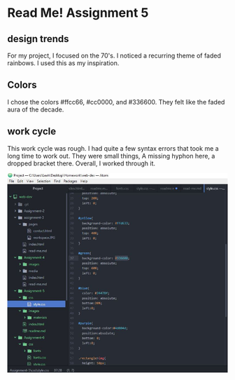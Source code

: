 # Read Me! Assignment 5

## design trends

For my project, I focused on the 70's. I noticed a recurring theme of faded rainbows. I used this as my inspiration.

## Colors

I chose the colors #ffcc66, #cc0000, and #336600. They felt like the faded aura of the decade.

## work cycle

This work cycle was rough. I had quite a few syntax errors that took me a long time to work out. They were small things, A missing hyphon here, a dropped bracket there. Overall, I worked through it.

![here's my workspace](images/workspace.JPG)
